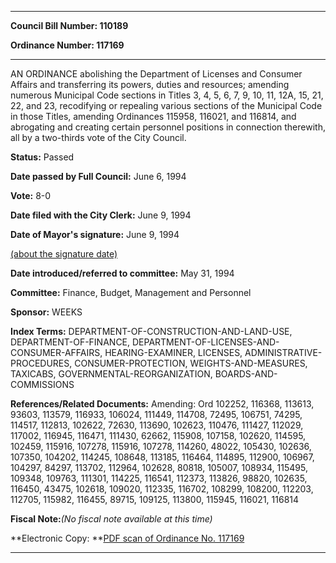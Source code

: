 

********

**Council Bill Number: 110189**
   
**Ordinance Number: 117169**
********

 AN ORDINANCE abolishing the Department of Licenses and Consumer Affairs and transferring its powers, duties and resources; amending numerous Municipal Code sections in Titles 3, 4, 5, 6, 7, 9, 10, 11, 12A, 15, 21, 22, and 23, recodifying or repealing various sections of the Municipal Code in those Titles, amending Ordinances 115958, 116021, and 116814, and abrogating and creating certain personnel positions in connection therewith, all by a two-thirds vote of the City Council.

**Status:** Passed
   
**Date passed by Full Council:** June 6, 1994
   
**Vote:** 8-0
   
**Date filed with the City Clerk:** June 9, 1994
   
**Date of Mayor's signature:** June 9, 1994
   
[(about the signature date)](/~public/approvaldate.htm)
   
   
   
**Date introduced/referred to committee:** May 31, 1994
   
**Committee:** Finance, Budget, Management and Personnel
   
**Sponsor:** WEEKS
   
   
**Index Terms:** DEPARTMENT-OF-CONSTRUCTION-AND-LAND-USE, DEPARTMENT-OF-FINANCE, DEPARTMENT-OF-LICENSES-AND-CONSUMER-AFFAIRS, HEARING-EXAMINER, LICENSES, ADMINISTRATIVE-PROCEDURES, CONSUMER-PROTECTION, WEIGHTS-AND-MEASURES, TAXICABS, GOVERNMENTAL-REORGANIZATION, BOARDS-AND-COMMISSIONS

**References/Related Documents:** Amending: Ord 102252, 116368, 113613, 93603, 113579, 116933, 106024, 111449, 114708, 72495, 106751, 74295, 114517, 112813, 102622, 72630, 113690, 102623, 110476, 111427, 112029, 117002, 116945, 116471, 111430, 62662, 115908, 107158, 102620, 114595, 102459, 115916, 107278, 115916, 107278, 114260, 48022, 105430, 102636, 107350, 104202, 114245, 108648, 113185, 116464, 114895, 112900, 106967, 104297, 84297, 113702, 112964, 102628, 80818, 105007, 108934, 115495, 109348, 109763, 111301, 114225, 116541, 112373, 113826, 98820, 102635, 116450, 43475, 102618, 109020, 112335, 116702, 108299, 108200, 112203, 112705, 115982, 116455, 89715, 109125, 113800, 115945, 116021, 116814

**Fiscal Note:**_(No fiscal note available at this time)_

**Electronic Copy: **[PDF scan of Ordinance No. 117169](/~archives/Ordinances/Ord_117169.pdf)

********

